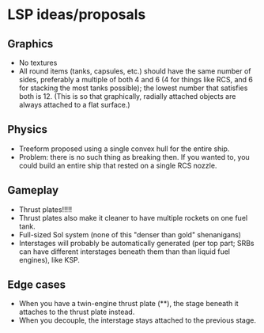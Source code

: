# LSP ideas/proposals

## Graphics

* No textures
* All round items (tanks, capsules, etc.) should have the same number
  of sides, preferably a multiple of both 4 and 6 (4 for things like
  RCS, and 6 for stacking the most tanks possible); the lowest number
  that satisfies both is 12. (This is so that graphically, radially
  attached objects are always attached to a flat surface.)

## Physics

* Treeform proposed using a single convex hull for the entire ship.
* Problem: there is no such thing as breaking then. If you wanted to,
  you could build an entire ship that rested on a single RCS nozzle.

## Gameplay

* Thrust plates!!!!!
* Thrust plates also make it cleaner to have multiple rockets on one
  fuel tank.
* Full-sized Sol system (none of this "denser than gold" shenanigans)
* Interstages will probably be automatically generated (per top part;
  SRBs can have different interstages beneath them than than liquid
  fuel engines), like KSP.

## Edge cases

* When you have a twin-engine thrust plate (**), the stage beneath it
  attaches to the thrust plate instead.
* When you decouple, the interstage stays attached to the previous
  stage.

